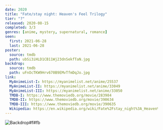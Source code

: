 ```yaml
---
date: 2020
title: "Fate/stay night: Heaven's Feel Trilogy"
tier: "?"
released: 2020-08-15
completed: 3/3
genres: [anime, mystery, supernatural, romance]
seen:
  first: 2021-06-28
  last: 2021-06-28
poster:
  source: tmdb
  path: ubSi3iHLD1CB11Wj23dnSekfTaN.jpg
backdrop:
  source: tmdb
  path: uFnOcTKW9Hrv670B9EMvTfmDqJo.jpg
link:
  MyAnimeList-I: https://myanimelist.net/anime/25537
  MyAnimeList-II: https://myanimelist.net/anime/33049
  MyAnimeList-III: https://myanimelist.net/anime/33050
  TMDB-I: https://www.themoviedb.org/movie/283984
  TMDB-II: https://www.themoviedb.org/movie/390634
  TMDB-III: https://www.themoviedb.org/movie/390635
  Wikipedia: https://en.wikipedia.org/wiki/Fate%2Fstay_night%3A_Heaven%27s_Feel
---
```


![Backdrop#f#fb](https://www.themoviedb.org/t/p/original/4ZFQgzOObax1cTGRBmABxM73t6f.jpg "Source: TMDB")
